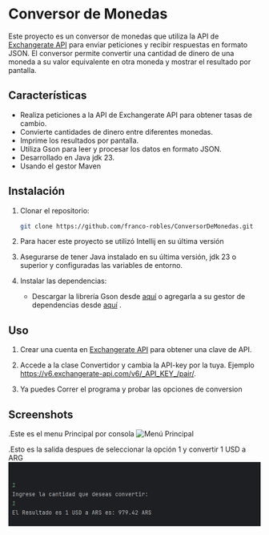 # Conversor de Monedas

Este proyecto es un conversor de monedas que utiliza la API de [Exchangerate API](https://app.exchangerate-api.com) para enviar peticiones y recibir respuestas en formato JSON. El conversor permite convertir una cantidad de dinero de una moneda a su valor equivalente en otra moneda y mostrar el resultado por pantalla.

## Características

- Realiza peticiones a la API de Exchangerate API para obtener tasas de cambio.
- Convierte cantidades de dinero entre diferentes monedas.
- Imprime los resultados por pantalla.
- Utiliza Gson para leer y procesar los datos en formato JSON.
- Desarrollado en Java jdk 23.
- Usando el gestor Maven 
  
## Instalación

1. Clonar el repositorio:
    ```sh
    git clone https://github.com/franco-robles/ConversorDeMonedas.git
    ```

2. Para hacer este proyecto se utilizó Intellij en su última versión
3. Asegurarse de tener Java instalado en su última versión, jdk 23 o superior y configuradas las variables de entorno.

4. Instalar las dependencias:
    - Descargar la librería Gson desde [aquí](https://github.com/google/gson) o agregarla a su gestor de dependencias desde [aquí]([https://github.com/google/gson](https://mvnrepository.com/artifact/com.google.code.gson/gson)) .
  
      
## Uso

1. Crear una cuenta en [Exchangerate API](https://app.exchangerate-api.com) para obtener una clave de API.

2. Accede a la clase Convertidor y cambia la API-key por la tuya. Ejemplo https://v6.exchangerate-api.com/v6/_API_KEY_/pair/.

3. Ya puedes Correr el programa y probar las opciones de conversion

## Screenshots
.Este es el menu Principal por consola 
![Menú Principal](screenshots/MenuPrincial.png)

.Esto es la salida despues de seleccionar la opción 1 y convertir 1 USD a ARG
![salida](screenshots/salida.png)
